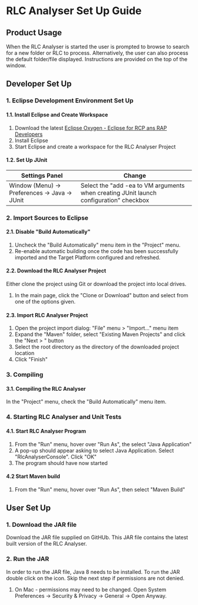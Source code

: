 # RLC Analyser Set Up Guide
## Product Usage
When the RLC Analyser is started the user is prompted to browse to search for a new folder or RLC to process. Alternatively, the user can also process the default folder/file displayed. Instructions are provided on the top of the window. 
## Developer Set Up

### 1. Eclipse Development Environment Set Up
#### 1.1. Install Eclipse and Create Workspace
1. Download the latest [Eclipse Oxygen - Eclipse for RCP ans RAP Developers](http://www.eclipse.org/downloads/packages/eclipse-rcp-and-rap-developers/oxygen1a)
2. Install Eclipse
3. Start Eclipse and create a workspace for the RLC Analyser Project
#### 1.2. Set Up JUnit
Settings Panel | Change
---------------|-------
Window (Menu) -> Preferences -> Java -> JUnit | Select the "add -ea to VM arguments when creating JUnit launch configuration" checkbox

### 2. Import Sources to Eclipse
#### 2.1. Disable "Build Automatically"
1. Uncheck the "Build Automatically" menu item in the "Project" menu.
2. Re-enable automatic building once the code has been successfully imported and the Target Platform configured and refreshed.
#### 2.2. Download the RLC Analyser Project
Either clone the project using Git or download the project into local drives. 
1. In the main page, click the "Clone or Download" button and select from one of the options given.
#### 2.3. Import RLC Analyser Project
1. Open the project import dialog: "File" menu > "Import..." menu item
2. Expand the "Maven" folder, select "Existing Maven Projects" and click the "Next > " button
3. Select the root directory as the directory of the downloaded project location
4. Click "Finish"


### 3. Compiling 
#### 3.1. Compiling the RLC Analyser
In the "Project" menu, check the "Build Automatically" menu item.


### 4. Starting RLC Analyser and Unit Tests
#### 4.1. Start RLC Analyser Program
1. From the "Run" menu, hover over "Run As", the select "Java Application"
2. A pop-up should appear asking to select Java Application. Select "RlcAnalyserConsole". Click "OK"
3. The program should have now started
#### 4.2 Start Maven build
1. From the "Run" menu, hover over "Run As", then select "Maven Build"


## User Set Up

### 1. Download the JAR file
Download the JAR file supplied on GitHUb. This JAR file contains the latest built version of the RLC Analyser.


### 2. Run the JAR
In order to run the JAR file, Java 8 needs to be installed. To run the JAR double click on the icon. Skip the next step if permissions are not denied.
1. On Mac - permissions may need to be changed. Open System Preferences -> Security & Privacy -> General -> Open Anyway. 
